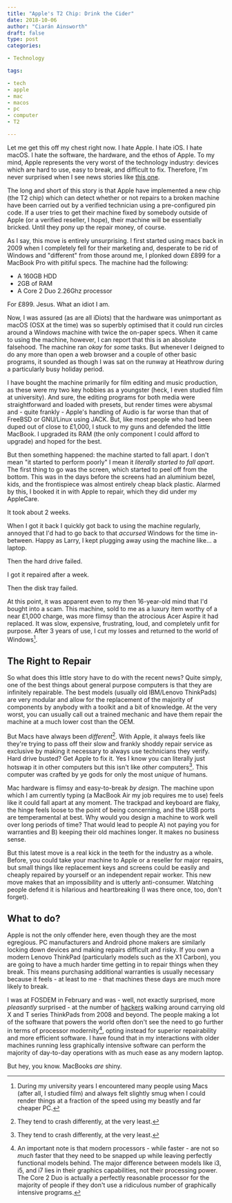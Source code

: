 ```yaml
---
title: "Apple's T2 Chip: Drink the Cider"
date: 2018-10-06
author: "Ciarán Ainsworth"
draft: false
type: post
categories:

- Technology

tags:

- tech
- apple
- mac
- macos
- pc
- computer
- T2

---
```


Let me get this off my chest right now. I hate Apple. I hate iOS. I hate macOS. I hate the software, the hardware, and the ethos of Apple. To my mind, Apple represents the very worst of the technology industry: devices which are hard to use, easy to break, and difficult to fix. Therefore, I'm never surprised when I see news stories like [this one](https://motherboard.vice.com/en_us/article/yw9qk7/macbook-pro-software-locks-prevent-independent-repair).

The long and short of this story is that Apple have implemented a new chip (the T2 chip) which can detect whether or not repairs to a broken machine have been carried out by a verified technician using a pre-configured pin code. If a user tries to get their machine fixed by somebody outside of Apple (or a verified reseller, I hope), their machine will be essentially bricked. Until they pony up the repair money, of course.

As I say, this move is entirely unsurprising. I first started using macs back in 2009 when I completely fell for their marketing and, desperate to be rid of Windows and "different" from those around me, I plonked down £899 for a MacBook Pro with pitiful specs. The machine had the following:

* A 160GB HDD
* 2GB of RAM
* A Core 2 Duo 2.26Ghz processor

For £899. Jesus. What an idiot I am.

Now, I was assured (as are all iDiots) that the hardware was unimportant as macOS (OSX at the time) was so superbly optimised that it could run circles around a Windows machine with twice the on-paper specs. When it came to using the machine, however, I can report that this is an absolute falsehood. The machine ran *okay* for *some* tasks. But whenever I deigned to do any more than open a web browser and a couple of other basic programs, it sounded as though I was sat on the runway at Heathrow during a particularly busy holiday period.

I have bought the machine primarily for film editing and music production, as these were my two key hobbies as a youngster (heck, I even studied film at university). And sure, the editing programs for both media were straightforward and loaded with presets, but render times were abysmal and - quite frankly - Apple's handling of Audio is far worse than that of FreeBSD or GNU/Linux using JACK. But, like most people who had been duped out of close to £1,000, I stuck to my guns and defended the little MacBook. I upgraded its RAM (the only component I could afford to upgrade) and hoped for the best.

But then something happened: the machine started to fall apart. I don't mean "it started to perform poorly" I mean it *literally started to fall apart*. The first thing to go was the screen, which started to peel off from the bottom. This was in the days before the screens had an aluminium bezel, kids, and the frontispiece was almost entirely cheap black plastic. Alarmed by this, I booked it in with Apple to repair, which they did under my AppleCare.

It took about 2 weeks.

When I got it back I quickly got back to using the machine regularly, annoyed that I'd had to go back to that *accursed* Windows for the time in-between. Happy as Larry, I kept plugging away using the machine like... a laptop.

Then the hard drive failed.

I got it repaired after a week.

Then the disk tray failed.

At this point, it was apparent even to my then 16-year-old mind that I'd bought into a scam. This machine, sold to me as a luxury item worthy of a near £1,000 charge, was more flimsy than the atrocious Acer Aspire it had replaced. It was slow, expensive, frustrating, loud, and completely unfit for purpose. After 3 years of use, I cut my losses and returned to the world of Windows[^1].

## The Right to Repair

So what does this little story have to do with the recent news? Quite simply, one of the best things about general purpose computers is that they are infinitely repairable. The best models (usually old IBM/Lenovo ThinkPads) are very modular and allow for the replacement of the majority of components by anybody with a toolkit and a bit of knowledge. At the very worst, you can usually call out a trained mechanic and have them repair the machine at a much lower cost than the OEM.

But Macs have always been *different*[^2]. With Apple, it always feels like they're trying to pass off their slow and frankly shoddy repair service as exclusive by making it necessary to always use technicians they verify. Hard drive busted? Get Apple to fix it. Yes I know you can literally just hotswap it in other computers but this isn't like *other* computers[^2]. This computer was crafted by ye gods for only the most *unique* of humans.

Mac hardware is flimsy and easy-to-break *by design*. The machine upon which I am currently typing (a MacBook Air my job requires me to use) feels like it could fall apart at any moment. The trackpad and keyboard are flaky, the hinge feels loose to the point of being concerning, and the USB ports are temperamental at best. Why would you design a machine to work well over long periods of time? That would lead to people A) not paying you for warranties and B) keeping their old machines longer. It makes no business sense.

But this latest move is a real kick in the teeth for the industry as a whole. Before, you could take your machine to Apple or a reseller for major repairs, but small things like replacement keys and screens could be easily and cheaply repaired by yourself or an independent repair worker. This new move makes that an impossibility and is utterly anti-consumer. Watching people defend it is hilarious and heartbreaking (I was there once, too, don't forget).

## What to do?

Apple is not the only offender here, even though they are the most egregious. PC manufacturers and Android phone makers are similarly locking down devices and making repairs difficult and risky. If you own a modern Lenovo ThinkPad (particularly models such as the X1 Carbon), you are going to have a much harder time getting in to repair things when they break. This means purchasing additional warranties is usually necessary because it feels - at least to me - that machines these days are much more likely to break.

I was at FOSDEM in February and was - well, not exactly surprised, more *pleasantly* surprised - at the number of [hackers](https://stallman.org/articles/on-hacking.html) walking around carrying old X and T series ThinkPads from 2008 and beyond. The people making a lot of the software that powers the world often don't see the need to go further in terms of processor modernity[^3], opting instead for superior repairability and more efficient software. I have found that in my interactions with older machines running less graphically intensive software can perform the majority of day-to-day operations with as much ease as any modern laptop.

But hey, you know. MacBooks *are* shiny.

[^1]: During my university years I encountered many people using Macs (after all, I studied film) and always felt slightly smug when I could render things at a fraction of the speed using my beastly and far cheaper PC.

[^2]: They tend to crash differently, at the very least.

[^3]: An important note is that modern processors - while faster - are not so *much* faster that they need to be snapped up while leaving perfectly functional models behind. The major difference between models like i3, i5, and i7 lies in their graphics capabilities, not their processing power. The Core 2 Duo is actually a perfectly reasonable processor for the majority of people if they don't use a ridiculous number of graphically intensive programs.
